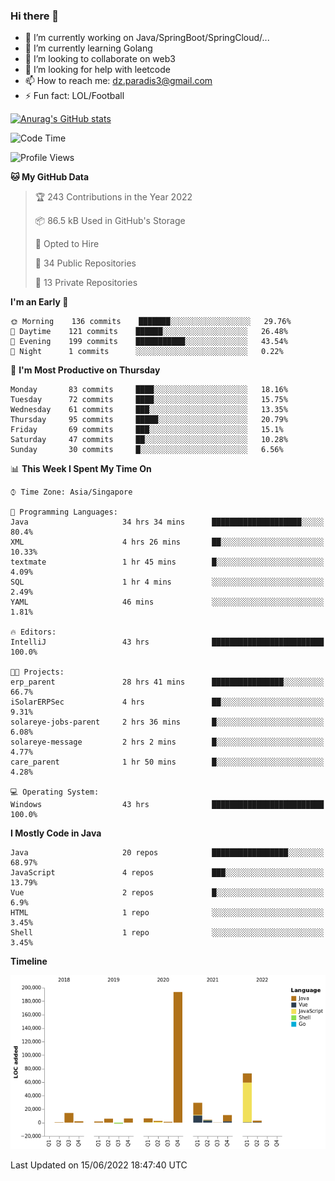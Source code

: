 ### Hi there 👋

- 🔭 I’m currently working on Java/SpringBoot/SpringCloud/...
- 🌱 I’m currently learning Golang
- 👯 I’m looking to collaborate on web3
- 🤔 I’m looking for help with leetcode
- 📫 How to reach me: dz.paradis3@gmail.com
- ⚡ Fun fact: LOL/Football

[![Anurag's GitHub stats](https://github-readme-stats.vercel.app/api?username=xiumu2017&show_icons=true&theme=radical)](https://github.com/anuraghazra/github-readme-stats)

<!--
**xiumu2017/xiumu2017** is a ✨ _special_ ✨ repository because its `README.md` (this file) appears on your GitHub profile.

Here are some ideas to get you started:

- 🔭 I’m currently working on ...
- 🌱 I’m currently learning ...
- 👯 I’m looking to collaborate on ...
- 🤔 I’m looking for help with ...
- 💬 Ask me about ...
- 📫 How to reach me: ...
- 😄 Pronouns: ...
- ⚡ Fun fact: ...
-->

<!--START_SECTION:waka-->
![Code Time](http://img.shields.io/badge/Code%20Time-0%20secs-blue)

![Profile Views](http://img.shields.io/badge/Profile%20Views-0-blue)

**🐱 My GitHub Data** 

> 🏆 243 Contributions in the Year 2022
 > 
> 📦 86.5 kB Used in GitHub's Storage 
 > 
> 💼 Opted to Hire
 > 
> 📜 34 Public Repositories 
 > 
> 🔑 13 Private Repositories  
 > 
**I'm an Early 🐤** 

```text
🌞 Morning    136 commits    ███████░░░░░░░░░░░░░░░░░░   29.76% 
🌆 Daytime    121 commits    ██████░░░░░░░░░░░░░░░░░░░   26.48% 
🌃 Evening    199 commits    ███████████░░░░░░░░░░░░░░   43.54% 
🌙 Night      1 commits      ░░░░░░░░░░░░░░░░░░░░░░░░░   0.22%

```
📅 **I'm Most Productive on Thursday** 

```text
Monday       83 commits     ████░░░░░░░░░░░░░░░░░░░░░   18.16% 
Tuesday      72 commits     ████░░░░░░░░░░░░░░░░░░░░░   15.75% 
Wednesday    61 commits     ███░░░░░░░░░░░░░░░░░░░░░░   13.35% 
Thursday     95 commits     █████░░░░░░░░░░░░░░░░░░░░   20.79% 
Friday       69 commits     ███░░░░░░░░░░░░░░░░░░░░░░   15.1% 
Saturday     47 commits     ██░░░░░░░░░░░░░░░░░░░░░░░   10.28% 
Sunday       30 commits     █░░░░░░░░░░░░░░░░░░░░░░░░   6.56%

```


📊 **This Week I Spent My Time On** 

```text
⌚︎ Time Zone: Asia/Singapore

💬 Programming Languages: 
Java                     34 hrs 34 mins      ████████████████████░░░░░   80.4% 
XML                      4 hrs 26 mins       ██░░░░░░░░░░░░░░░░░░░░░░░   10.33% 
textmate                 1 hr 45 mins        █░░░░░░░░░░░░░░░░░░░░░░░░   4.09% 
SQL                      1 hr 4 mins         ░░░░░░░░░░░░░░░░░░░░░░░░░   2.49% 
YAML                     46 mins             ░░░░░░░░░░░░░░░░░░░░░░░░░   1.81%

🔥 Editors: 
IntelliJ                 43 hrs              █████████████████████████   100.0%

🐱‍💻 Projects: 
erp_parent               28 hrs 41 mins      ████████████████░░░░░░░░░   66.7% 
iSolarERPSec             4 hrs               ██░░░░░░░░░░░░░░░░░░░░░░░   9.31% 
solareye-jobs-parent     2 hrs 36 mins       █░░░░░░░░░░░░░░░░░░░░░░░░   6.08% 
solareye-message         2 hrs 2 mins        █░░░░░░░░░░░░░░░░░░░░░░░░   4.77% 
care_parent              1 hr 50 mins        █░░░░░░░░░░░░░░░░░░░░░░░░   4.28%

💻 Operating System: 
Windows                  43 hrs              █████████████████████████   100.0%

```

**I Mostly Code in Java** 

```text
Java                     20 repos            █████████████████░░░░░░░░   68.97% 
JavaScript               4 repos             ███░░░░░░░░░░░░░░░░░░░░░░   13.79% 
Vue                      2 repos             █░░░░░░░░░░░░░░░░░░░░░░░░   6.9% 
HTML                     1 repo              ░░░░░░░░░░░░░░░░░░░░░░░░░   3.45% 
Shell                    1 repo              ░░░░░░░░░░░░░░░░░░░░░░░░░   3.45%

```


**Timeline**

![Chart not found](https://raw.githubusercontent.com/xiumu2017/xiumu2017/main/charts/bar_graph.png) 


 Last Updated on 15/06/2022 18:47:40 UTC
<!--END_SECTION:waka-->
